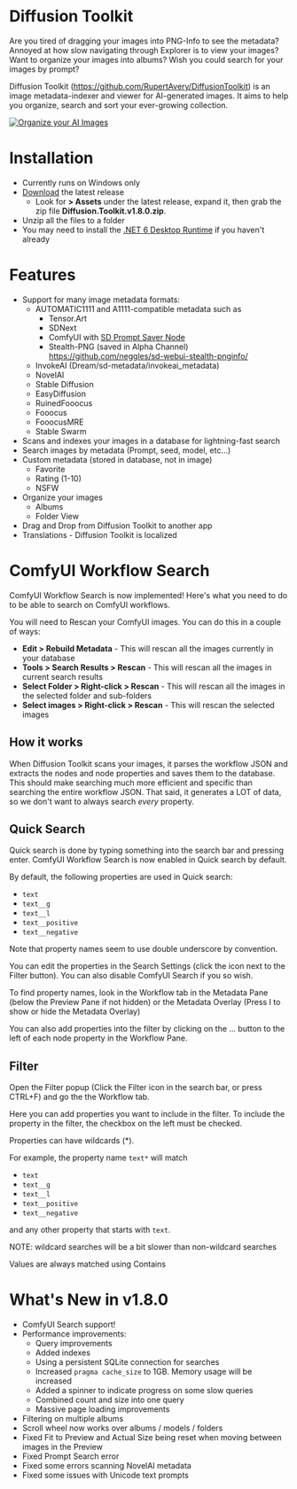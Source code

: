 # Diffusion Toolkit

Are you tired of dragging your images into PNG-Info to see the metadata?  Annoyed at how slow navigating through Explorer is to view your images? Want to organize your images into albums? Wish you could search for your images by prompt? 

Diffusion Toolkit (https://github.com/RupertAvery/DiffusionToolkit) is an image metadata-indexer and viewer for AI-generated images. It aims to help you organize, search and sort your ever-growing collection.

[![Organize your AI Images](https://img.youtube.com/vi/r7J3n1LjojE/hqdefault.jpg)](https://www.youtube.com/watch?v=r7J3n1LjojE&ab_channel=BillMeeks)

# Installation

* Currently runs on Windows only 
* [Download](https://github.com/RupertAvery/DiffusionToolkit/releases/latest
) the latest release 
    * Look for **> Assets** under the latest release, expand it, then grab the zip file **Diffusion.Toolkit.v1.8.0.zip**.
* Unzip all the files to a folder
* You may need to install the [.NET 6 Desktop Runtime](https://dotnet.microsoft.com/en-us/download/dotnet/6.0) if you haven't already

# Features

* Support for many image metadata formats:
   * AUTOMATIC1111 and A1111-compatible metadata such as
      * Tensor.Art
      * SDNext
      * ComfyUI with [SD Prompt Saver Node](https://github.com/receyuki/comfyui-prompt-reader-node)
      * Stealth-PNG (saved in Alpha Channel) https://github.com/neggles/sd-webui-stealth-pnginfo/
   * InvokeAI (Dream/sd-metadata/invokeai_metadata)
   * NovelAI
   * Stable Diffusion
   * EasyDiffusion
   * RuinedFooocus
   * Fooocus
   * FooocusMRE
   * Stable Swarm
* Scans and indexes your images in a database for lightning-fast search
* Search images by metadata (Prompt, seed, model, etc...)
* Custom metadata (stored in database, not in image) 
    * Favorite
    * Rating (1-10)
    * NSFW
* Organize your images 
    * Albums
    * Folder View
* Drag and Drop from Diffusion Toolkit to another app
* Translations - Diffusion Toolkit is localized

# ComfyUI Workflow Search

ComfyUI Workflow Search is now implemented! Here's what you need to do to be able to search on ComfyUI workflows. 

You will need to Rescan your ComfyUI images. You can do this in a couple of ways:

* **Edit > Rebuild Metadata** - This will rescan all the images currently in your database
* **Tools > Search Results > Rescan** - This will rescan all the images in current search results
* **Select Folder > Right-click > Rescan** - This will rescan all the images in the selected folder and sub-folders
* **Select images > Right-click > Rescan** - This will rescan the selected images

## How it works

When Diffusion Toolkit scans your images, it parses the workflow JSON and extracts the nodes and node properties and saves them to the database.
This should make searching much more efficient and specific than searching the entire workflow JSON. That said, it generates a LOT of data, so we don't
want to always search _every_ property.

## Quick Search

Quick search is done by typing something into the search bar and pressing enter. ComfyUI Workflow Search is now enabled in Quick search by default.

By default, the following properties are used in Quick search:

* `text`
* `text__g`
* `text__l`
* `text__positive`
* `text__negative`

Note that property names seem to use double underscore by convention.

You can edit the properties in the Search Settings (click the icon next to the Filter button). You can also disable ComfyUI Search if you so wish.

To find property names, look in the Workflow tab in the Metadata Pane (below the Preview Pane if not hidden) or the Metadata Overlay (Press I to show or hide the Metadata Overlay)

You can also add properties into the filter by clicking on the ... button to the left of each node property in the Workflow Pane.

## Filter

Open the Filter popup (Click the Filter icon in the search bar, or press CTRL+F) and go the the Workflow tab.

Here you can add properties you want to include in the filter. To include the property in the filter, the checkbox on the left must be checked.

Properties can have wildcards (*).

For example, the property name `text*` will match

* `text`
* `text__g`
* `text__l`
* `text__positive`
* `text__negative`

and any other property that starts with `text`.

NOTE: wildcard searches will be a bit slower than non-wildcard searches

Values are always matched using Contains

# What's New in v1.8.0

* ComfyUI Search support!
* Performance improvements:
   * Query improvements
   * Added indexes
   * Using a persistent SQLite connection for searches 
   * Increased `pragma cache_size` to 1GB. Memory usage will be increased
   * Added a spinner to indicate progress on some slow queries
   * Combined count and size into one query
   * Massive page loading improvements
* Filtering on multiple albums
* Scroll wheel now works over albums / models / folders
* Fixed Fit to Preview and Actual Size being reset when moving between images in the Preview
* Fixed Prompt Search error
* Fixed some errors scanning NovelAI metadata
* Fixed some issues with Unicode text prompts